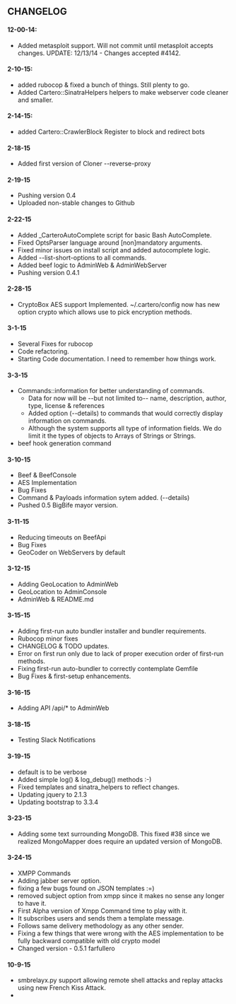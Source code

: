 ## CHANGELOG

#### 12-00-14:
- Added metasploit support. Will not commit until metasploit accepts changes.
  UPDATE: 12/13/14 - Changes accepted #4142.

#### 2-10-15:
- added rubocop & fixed a bunch of things. Still plenty to go.
- Added Cartero::SinatraHelpers helpers to make webserver code cleaner and smaller.

#### 2-14-15:
- added Cartero::CrawlerBlock Register to block and redirect bots

#### 2-18-15
- Added first version of Cloner --reverse-proxy

#### 2-19-15
- Pushing version 0.4
- Uploaded non-stable changes to Github

#### 2-22-15
- Added _CarteroAutoComplete script for basic Bash AutoComplete.
- Fixed OptsParser language around [non]mandatory arguments.
- Fixed minor issues on install script and added autocomplete logic.
- Added --list-short-options to all commands.
- Added beef logic to AdminWeb & AdminWebServer
- Pushing version 0.4.1

#### 2-28-15
- CryptoBox AES support Implemented. ~/.cartero/config now has new option crypto which allows use to pick encryption methods.

#### 3-1-15
- Several Fixes for rubocop
- Code refactoring.
- Starting Code documentation. I need to remember how things work.

#### 3-3-15
- Commands::information for better understanding of commands.
  + Data for now will be --but not limited to-- name, description, author, type, license & references
  + Added option (--details) to commands that would correctly display information on commands.
  + Although the system supports all type of information fields. We do limit it the types of objects to Arrays of Strings or Strings.
- beef hook generation command

#### 3-10-15
- Beef & BeefConsole
- AES Implementation
- Bug Fixes
- Command & Payloads information sytem added. (--details)
- Pushed 0.5 BigBife mayor version.

#### 3-11-15
- Reducing timeouts on BeefApi
- Bug Fixes
- GeoCoder on WebServers by default

#### 3-12-15
- Adding GeoLocation to AdminWeb
- GeoLocation to AdminConsole
- AdminWeb & README.md

#### 3-15-15
- Adding first-run auto bundler installer and bundler requirements.
- Rubocop minor fixes
- CHANGELOG & TODO updates.
- Error on first run only due to lack of proper execution order of first-run methods.
- Fixing first-run auto-bundler to correctly contemplate Gemfile
- Bug Fixes & first-setup enhancements.

#### 3-16-15
- Adding API /api/* to AdminWeb

#### 3-18-15
- Testing Slack Notifications

#### 3-19-15
- default is to be verbose
- Added simple log() & log_debug() methods :-)
- Fixed templates and sinatra_helpers to reflect changes.
- Updating jquery to 2.1.3
- Updating bootstrap to 3.3.4

#### 3-23-15
- Adding some text surrounding MongoDB. This fixed #38 since we realized MongoMapper does require an updated version of MongoDB.

#### 3-24-15
- XMPP Commands
- Adding jabber server option.
- fixing a few bugs found on JSON templates :=)
- removed subject option from xmpp since it makes no sense any longer to have it.
- First Alpha version of Xmpp Command time to play with it.
- It subscribes users and sends them a template message.
- Follows same delivery methodology as any other sender.
- Fixing a few things that were wrong with the AES implementation to be fully backward compatible with old crypto model
- Changed version - 0.5.1 farfullero

#### 10-9-15
- smbrelayx.py support allowing remote shell attacks and replay attacks using new French Kiss Attack.
-
